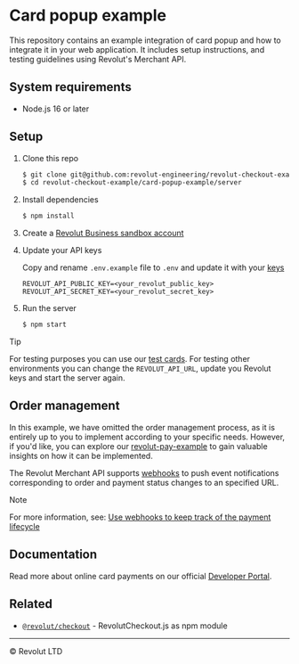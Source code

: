 # Card popup example

This repository contains an example integration of card popup and how to integrate it in your web application. It includes setup instructions, and testing guidelines using Revolut's Merchant API.

## System requirements

- Node.js 16 or later

## Setup

1. Clone this repo

   ```sh
   $ git clone git@github.com:revolut-engineering/revolut-checkout-example.git
   $ cd revolut-checkout-example/card-popup-example/server
   ```

1. Install dependencies

   ```sh title='NPM'
   $ npm install
   ```

1. Create a [Revolut Business sandbox account](https://sandbox-business.revolut.com)

1. Update your API keys

   Copy and rename `.env.example` file to `.env` and update it with your [keys](https://sandbox-business.revolut.com/merchant/api)

   ```
   REVOLUT_API_PUBLIC_KEY=<your_revolut_public_key>
   REVOLUT_API_SECRET_KEY=<your_revolut_secret_key>
   ```

1. Run the server

   ```sh title='NPM'
   $ npm start
   ```

> [!TIP]
> For testing purposes you can use our [test cards](https://developer.revolut.com/docs/guides/accept-payments/get-started/test-in-the-sandbox-environment/test-cards).
> For testing other environments you can change the `REVOLUT_API_URL`, update you Revolut keys and start the server again.

## Order management

In this example, we have omitted the order management process, as it is entirely up to you to implement according to your specific needs. However, if you'd like, you can explore our [revolut-pay-example](../revolut-pay-example) to gain valuable insights on how it can be implemented.

The Revolut Merchant API supports [webhooks](https://developer.revolut.com/docs/merchant/webhooks) to push event notifications corresponding to order and payment status changes to an specified URL.

> [!NOTE]
> For more information, see: [Use webhooks to keep track of the payment lifecycle](https://developer.revolut.com/docs/guides/accept-payments/tutorials/work-with-webhooks/using-webhooks)

## Documentation

Read more about online card payments on our official [Developer Portal](https://developer.revolut.com/docs/guides/accept-payments/payment-methods/card-payments/introduction).

## Related

- [`@revolut/checkout`](https://github.com/revolut-engineering/revolut-checkout) - RevolutCheckout.js as npm module

---

© Revolut LTD
